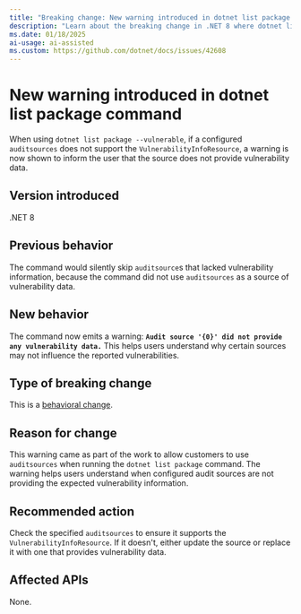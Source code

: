 ```yaml
---
title: "Breaking change: New warning introduced in dotnet list package command"
description: "Learn about the breaking change in .NET 8 where dotnet list package --vulnerable emits a warning when audit sources don't support the VulnerabilityInfoResource."
ms.date: 01/18/2025
ai-usage: ai-assisted
ms.custom: https://github.com/dotnet/docs/issues/42608
---
```

# New warning introduced in dotnet list package command

When using `dotnet list package --vulnerable`, if a configured `auditsources` does not support the `VulnerabilityInfoResource`, a warning is now shown to inform the user that the source does not provide vulnerability data.

## Version introduced

.NET 8

## Previous behavior

The command would silently skip `auditsource`s that lacked vulnerability information, because the command did not use `auditsources` as a source of vulnerability data.

## New behavior

The command now emits a warning:
**`Audit source '{0}' did not provide any vulnerability data.`**
This helps users understand why certain sources may not influence the reported vulnerabilities.

## Type of breaking change

This is a [behavioral change](../../categories.md#behavioral-change).

## Reason for change

This warning came as part of the work to allow customers to use `auditsources` when running the `dotnet list package` command. The warning helps users understand when configured audit sources are not providing the expected vulnerability information.

## Recommended action

Check the specified `auditsources` to ensure it supports the `VulnerabilityInfoResource`. If it doesn't, either update the source or replace it with one that provides vulnerability data.

## Affected APIs

None.
